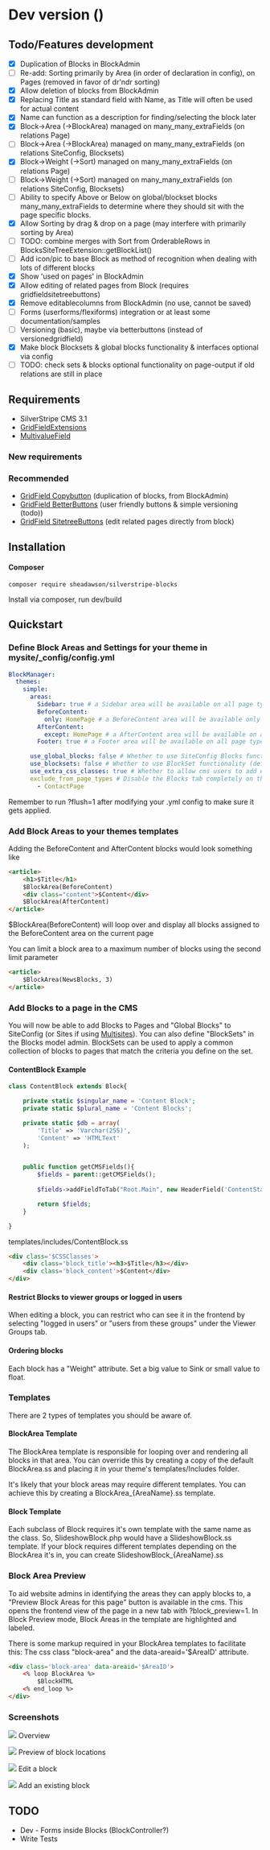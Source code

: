 # Dev version ()

## Todo/Features development

- [x] Duplication of Blocks in BlockAdmin
- [ ] Re-add: Sorting primarily by Area (in order of declaration in config), on Pages (removed in favor of dr'ndr sorting)
- [x] Allow deletion of blocks from BlockAdmin
- [x] Replacing Title as standard field with Name, as Title will often be used for actual content
- [x] Name can function as a description for finding/selecting the block later
- [x] Block->Area (->BlockArea) managed on many_many_extraFields (on relations Page)
- [ ] Block->Area (->BlockArea) managed on many_many_extraFields (on relations SiteConfig, Blocksets)
- [x] Block->Weight (->Sort) managed on many_many_extraFields (on relations Page)
- [ ] Block->Weight (->Sort) managed on many_many_extraFields (on relations SiteConfig, Blocksets)
- [ ] Ability to specify Above or Below on global/blockset blocks many_many_extraFields to determine where they should sit with the page specific blocks.
- [x] Allow Sorting by drag & drop on a page (may interfere with primarily sorting by Area)
- [ ] TODO: combine merges with Sort from OrderableRows in BlocksSiteTreeExtension::getBlockList()
- [ ] Add icon/pic to base Block as method of recognition when dealing with lots of different blocks
- [x] Show 'used on pages' in BlockAdmin
- [x] Allow editing of related pages from Block (requires gridfieldsitetreebuttons)
- [x] Remove editablecolumns from BlockAdmin (no use, cannot be saved)
- [ ] Forms (userforms/flexiforms) integration or at least some documentation/samples
- [ ] Versioning (basic), maybe via betterbuttons (instead of versionedgridfield)
- [x] Make block Blocksets & global blocks functionality & interfaces optional via config
- [ ] TODO: check sets & blocks optional functionality on page-output if old relations are still in place

## Requirements

* SilverStripe CMS 3.1
* [GridFieldExtensions](https://github.com/silverstripe-australia/silverstripe-gridfieldextensions)
* [MultivalueField](https://github.com/nyeholt/silverstripe-multivaluefield)

### New requirements

### Recommended
* [GridField Copybutton](https://github.com/unisolutions/silverstripe-copybutton) (duplication of blocks, from BlockAdmin)
* [GridField BetterButtons](https://github.com/unclecheese/silverstripe-gridfield-betterbuttons) (user friendly buttons & simple versioning (todo))
* [GridField SitetreeButtons](https://github.com/micschk/silverstripe-gridfieldsitetreebuttons) (edit related pages directly from block)


## Installation

#### Composer

	composer require sheadawson/silverstripe-blocks
	
Install via composer, run dev/build

## Quickstart

### Define Block Areas and Settings for your theme in mysite/_config/config.yml

``` yml
BlockManager:
  themes:
    simple:
      areas:
        Sidebar: true # a Sidebar area will be available on all page types in simple theme
        BeforeContent:
          only: HomePage # a BeforeContent area will be available only on HomePage page types in simple theme
        AfterContent:
          except: HomePage # a AfterContent area will be available on all page types except HomePage in simple theme
        Footer: true # a Footer area will be available on all page types in simple theme

      use_global_blocks: false # Whether to use SiteConfig Blocks functionality (default if undeclared: true)
      use_blocksets: false # Whether to use BlockSet functionality (default if undeclared: true)
      use_extra_css_classes: true # Whether to allow cms users to add extra css classes to blocks (default if undeclared: false)
      exclude_from_page_types # Disable the Blocks tab completely on these pages of these types 
        - ContactPage 
```

Remember to run ?flush=1 after modifying your .yml config to make sure it gets applied.

### Add Block Areas to your themes templates

Adding the BeforeContent and AfterContent blocks would look something like

```html
<article>
	<h1>$Title</h1>
	$BlockArea(BeforeContent)
	<div class="content">$Content</div>
	$BlockArea(AfterContent)
</article>
```

$BlockArea(BeforeContent) will loop over and display all blocks assigned to the BeforeContent area on the current page

You can limit a block area to a maximum number of blocks using the second limit parameter

```html
<article>
	$BlockArea(NewsBlocks, 3)
</article>
```

### Add Blocks to a page in the CMS

You will now be able to add Blocks to Pages and "Global Blocks" to SiteConfig (or Sites if using [Multisites](https://github.com/sheadawson/silverstripe-multisites)). You can also define "BlockSets" in the Blocks model admin. BlockSets can be used to apply a common collection of blocks to pages that match the criteria you define on the set.

#### ContentBlock Example
```php
class ContentBlock extends Block{

	private static $singular_name = 'Content Block';
	private static $plural_name = 'Content Blocks';

	private static $db = array(
		'Title' => 'Varchar(255)',
		'Content' => 'HTMLText'
	);


	public function getCMSFields(){
		$fields = parent::getCMSFields();
		
		$fields->addFieldToTab("Root.Main", new HeaderField('ContentStart', 'Block content'),'Title');

		return $fields;
	}

}
```

templates/includes/ContentBlock.ss

```html
<div class='$CSSClasses'>
	<div class='block_title'><h3>$Title</h3></div>
	<div class='block_content'>$Content</div>
</div>
```

#### Restrict Blocks to viewer groups or logged in users

When editing a block, you can restrict who can see it in the frontend by selecting "logged in users" or "users from these groups" under the Viewer Groups tab.

#### Ordering blocks

Each block has a "Weight" attribute. Set a big value to Sink or small value to float.

### Templates

There are 2 types of templates you should be aware of. 

#### BlockArea Template

The BlockArea template is responsible for looping over and rendering all blocks in that area. You can override this by creating a copy of the default BlockArea.ss and placing it in your theme's templates/Includes folder. 

It's likely that your block areas may require different templates. You can achieve this by creating a BlockArea_{AreaName}.ss template. 

#### Block Template

Each subclass of Block requires it's own template with the same name as the class. So, SlideshowBlock.php would have a SlideshowBlock.ss template. If your block requires different templates depending on the BlockArea it's in, you can create SlideshowBlock_{AreaName}.ss

### Block Area Preview

To aid website admins in identifying the areas they can apply blocks to, a "Preview Block Areas for this page" button is available in the cms. This opens the frontend view of the page in a new tab with ?block_preview=1. In Block Preview mode, Block Areas in the template are highlighted and labeled. 

There is some markup required in your BlockArea templates to facilitate this: The css class "block-area" and the data-areaid='$AreaID' attribute.

```html
<div class='block-area' data-areaid='$AreaID'>
	<% loop BlockArea %>
		$BlockHTML
	<% end_loop %>
</div>
```

### Screenshots

![](docs/images/overview.png)
Overview

![](docs/images/preview.png)
Preview of block locations

![](docs/images/edit.png)
Edit a block

![](docs/images/existing.png)
Add an existing block

## TODO

* Dev - Forms inside Blocks (BlockController?)
* Write Tests
